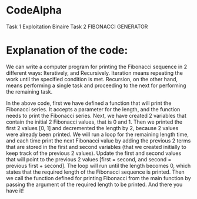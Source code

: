 # CodeAlpha
Task 1 Exploitation Binaire
Task 2 FIBONACCI GENERATOR 
# Explanation of the code: 
We can write a computer program for printing the Fibonacci sequence in 2 different ways:
Iteratively, and
Recursively.
Iteration means repeating the work until the specified condition is met. Recursion, on the other hand, means performing a single task and proceeding to the next for performing the remaining task. 

In the above code, first we have defined a function that will print the Fibonacci series. It accepts a parameter for the length, and the function needs to print the Fibonacci series.
Next, we have created 2 variables that contain the initial 2 Fibonacci values, that is 0 and 1.
Then we printed the first 2 values [0, 1] and decremented the length by 2, because 2 values were already been printed.
We will run a loop for the remaining length time, and each time print the next Fibonacci value by adding the previous 2 terms that are stored in the first and second variables (that we created initially to keep track of the previous 2 values).
Update the first and second values that will point to the previous 2 values [first = second, and second = previous first + second].
The loop will run until the length becomes 0, which states that the required length of the Fibonacci sequence is printed.
Then we call the function defined for printing Fibonacci from the main function by passing the argument of the required length to be printed. And there you have it!
